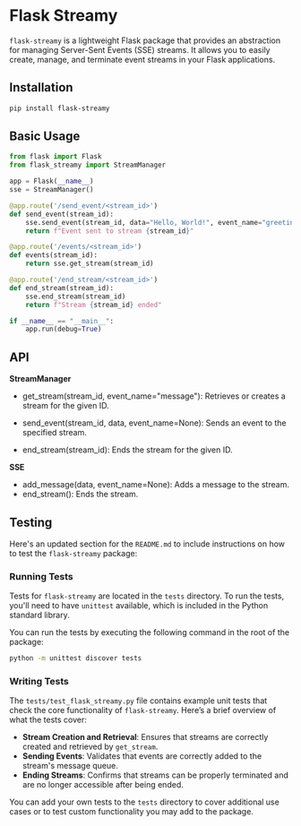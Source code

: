 # Flask Streamy

`flask-streamy` is a lightweight Flask package that provides an abstraction for managing Server-Sent Events (SSE) streams. It allows you to easily create, manage, and terminate event streams in your Flask applications.

## Installation

```bash
pip install flask-streamy
```

## Basic Usage
```python
from flask import Flask
from flask_streamy import StreamManager

app = Flask(__name__)
sse = StreamManager()

@app.route('/send_event/<stream_id>')
def send_event(stream_id):
    sse.send_event(stream_id, data="Hello, World!", event_name="greeting")
    return f"Event sent to stream {stream_id}"

@app.route('/events/<stream_id>')
def events(stream_id):
    return sse.get_stream(stream_id)

@app.route('/end_stream/<stream_id>')
def end_stream(stream_id):
    sse.end_stream(stream_id)
    return f"Stream {stream_id} ended"

if __name__ == "__main__":
    app.run(debug=True)
```

## API

**StreamManager**

* get_stream(stream_id, event_name="message"): Retrieves or creates a stream for the given ID.

* send_event(stream_id, data, event_name=None): Sends an event to the 
specified stream.
* end_stream(stream_id): Ends the stream for the given ID.

**SSE**
* add_message(data, event_name=None): Adds a message to the stream.
* end_stream(): Ends the stream.

## Testing

Here's an updated section for the `README.md` to include instructions on how to test the `flask-streamy` package:


### Running Tests

Tests for `flask-streamy` are located in the `tests` directory. To run the tests, you'll need to have `unittest` available, which is included in the Python standard library.

You can run the tests by executing the following command in the root of the package:

```bash
python -m unittest discover tests
```

### Writing Tests

The `tests/test_flask_streamy.py` file contains example unit tests that check the core functionality of `flask-streamy`. Here’s a brief overview of what the tests cover:

- **Stream Creation and Retrieval**: Ensures that streams are correctly created and retrieved by `get_stream`.
- **Sending Events**: Validates that events are correctly added to the stream's message queue.
- **Ending Streams**: Confirms that streams can be properly terminated and are no longer accessible after being ended.

You can add your own tests to the `tests` directory to cover additional use cases or to test custom functionality you may add to the package.
